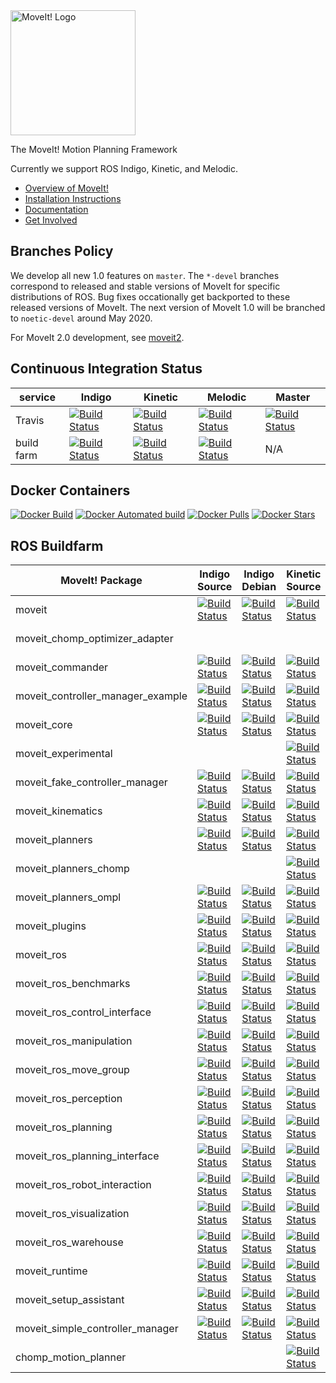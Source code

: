 <img src="http://moveit.ros.org/assets/images/moveit2_logo_black.png" alt="MoveIt! Logo" width="200"/>

The MoveIt! Motion Planning Framework

Currently we support ROS Indigo, Kinetic, and Melodic.

- [Overview of MoveIt!](http://moveit.ros.org)
- [Installation Instructions](http://moveit.ros.org/install/)
- [Documentation](http://moveit.ros.org/documentation/)
- [Get Involved](http://moveit.ros.org/documentation/contributing/)

## Branches Policy

We develop all new 1.0 features on ``master``. The ``*-devel`` branches correspond to 
released and stable versions of MoveIt for specific distributions of ROS. 
Bug fixes occationally get backported to these released versions of MoveIt.
The next version of MoveIt 1.0 will be branched to ``noetic-devel`` around May 2020.

For MoveIt 2.0 development, see [moveit2](https://github.com/ros-planning/moveit2).

## Continuous Integration Status

service    | Indigo | Kinetic | Melodic | Master
---------- | ------ | ------- | ------- | ------
Travis     | [![Build Status](https://travis-ci.org/ros-planning/moveit.svg?branch=indigo-devel)](https://travis-ci.org/ros-planning/moveit/branches) | [![Build Status](https://travis-ci.org/ros-planning/moveit.svg?branch=kinetic-devel)](https://travis-ci.org/ros-planning/moveit/branches) | [![Build Status](https://travis-ci.org/ros-planning/moveit.svg?branch=melodic-devel)](https://travis-ci.org/ros-planning/moveit/branches) | [![Build Status](https://travis-ci.org/ros-planning/moveit.svg?branch=master)](https://travis-ci.org/ros-planning/moveit/branches) |
build farm | [![Build Status](http://build.ros.org/buildStatus/icon?job=Idev__moveit__ubuntu_trusty_amd64)](http://build.ros.org/job/Idev__moveit__ubuntu_trusty_amd64) | [![Build Status](http://build.ros.org/buildStatus/icon?job=Kdev__moveit__ubuntu_xenial_amd64)](http://build.ros.org/job/Kdev__moveit__ubuntu_xenial_amd64) | [![Build Status](http://build.ros.org/buildStatus/icon?job=Mdev__moveit__ubuntu_bionic_amd64)](http://build.ros.org/job/Mdev__moveit__ubuntu_bionic_amd64) | N/A |


## Docker Containers

[![Docker Build](https://img.shields.io/docker/build/moveit/moveit.svg)](https://hub.docker.com/r/moveit/moveit/builds)
[![Docker Automated build](https://img.shields.io/docker/automated/moveit/moveit.svg?maxAge=2592000)](https://hub.docker.com/r/moveit/moveit/) [![Docker Pulls](https://img.shields.io/docker/pulls/moveit/moveit.svg?maxAge=2592000)](https://hub.docker.com/r/moveit/moveit/) [![Docker Stars](https://img.shields.io/docker/stars/moveit/moveit.svg)](https://registry.hub.docker.com/moveit/moveit/)
## ROS Buildfarm

MoveIt! Package | Indigo Source | Indigo Debian | Kinetic Source | Kinetic Debian | Melodic Source | Melodic Debian
--------------- | ------------- | ------------- | -------------- | -------------- | -------------- | --------------
moveit | [![Build Status](http://build.ros.org/buildStatus/icon?job=Isrc_uT__moveit__ubuntu_trusty__source)](http://build.ros.org/view/Isrc_uT/job/Isrc_uT__moveit__ubuntu_trusty__source) | [![Build Status](http://build.ros.org/buildStatus/icon?job=Ibin_uT64__moveit__ubuntu_trusty_amd64__binary)](http://build.ros.org/view/Ibin_uT64/job/Ibin_uT64__moveit__ubuntu_trusty_amd64__binary) | [![Build Status](http://build.ros.org/buildStatus/icon?job=Ksrc_uX__moveit__ubuntu_xenial__source)](http://build.ros.org/view/Ksrc_uX/job/Ksrc_uX__moveit__ubuntu_xenial__source) | [![Build Status](http://build.ros.org/buildStatus/icon?job=Kbin_uX64__moveit__ubuntu_xenial_amd64__binary)](http://build.ros.org/view/Kbin_uX64/job/Kbin_uX64__moveit__ubuntu_xenial_amd64__binary) | [![Build Status](http://build.ros.org/buildStatus/icon?job=Msrc_uB__moveit__ubuntu_bionic__source)](http://build.ros.org/view/Msrc_uB/job/Msrc_uB__moveit__ubuntu_bionic__source) | [![Build Status](http://build.ros.org/buildStatus/icon?job=Mbin_uB64__moveit__ubuntu_bionic_amd64__binary)](http://build.ros.org/view/Mbin_uB64/job/Mbin_uB64__moveit__ubuntu_bionic_amd64__binary)
moveit_chomp_optimizer_adapter |  |  |  |  | [![Build Status](http://build.ros.org/buildStatus/icon?job=Msrc_uB__moveit_chomp_optimizer_adapter__ubuntu_bionic__source)](http://build.ros.org/view/Msrc_uB/job/Msrc_uB__moveit_chomp_optimizer_adapter__ubuntu_bionic__source) | [![Build Status](http://build.ros.org/buildStatus/icon?job=Mbin_uB64__moveit_chomp_optimizer_adapter__ubuntu_bionic_amd64__binary)](http://build.ros.org/view/Mbin_uB64/job/Mbin_uB64__moveit_chomp_optimizer_adapter__ubuntu_bionic_amd64__binary)
moveit_commander | [![Build Status](http://build.ros.org/buildStatus/icon?job=Isrc_uT__moveit_commander__ubuntu_trusty__source)](http://build.ros.org/view/Isrc_uT/job/Isrc_uT__moveit_commander__ubuntu_trusty__source) | [![Build Status](http://build.ros.org/buildStatus/icon?job=Ibin_uT64__moveit_commander__ubuntu_trusty_amd64__binary)](http://build.ros.org/view/Ibin_uT64/job/Ibin_uT64__moveit_commander__ubuntu_trusty_amd64__binary) | [![Build Status](http://build.ros.org/buildStatus/icon?job=Ksrc_uX__moveit_commander__ubuntu_xenial__source)](http://build.ros.org/view/Ksrc_uX/job/Ksrc_uX__moveit_commander__ubuntu_xenial__source) | [![Build Status](http://build.ros.org/buildStatus/icon?job=Kbin_uX64__moveit_commander__ubuntu_xenial_amd64__binary)](http://build.ros.org/view/Kbin_uX64/job/Kbin_uX64__moveit_commander__ubuntu_xenial_amd64__binary) | [![Build Status](http://build.ros.org/buildStatus/icon?job=Msrc_uB__moveit_commander__ubuntu_bionic__source)](http://build.ros.org/view/Msrc_uB/job/Msrc_uB__moveit_commander__ubuntu_bionic__source) | [![Build Status](http://build.ros.org/buildStatus/icon?job=Mbin_uB64__moveit_commander__ubuntu_bionic_amd64__binary)](http://build.ros.org/view/Mbin_uB64/job/Mbin_uB64__moveit_commander__ubuntu_bionic_amd64__binary)
moveit_controller_manager_example | [![Build Status](http://build.ros.org/buildStatus/icon?job=Isrc_uT__moveit_controller_manager_example__ubuntu_trusty__source)](http://build.ros.org/view/Isrc_uT/job/Isrc_uT__moveit_controller_manager_example__ubuntu_trusty__source) | [![Build Status](http://build.ros.org/buildStatus/icon?job=Ibin_uT64__moveit_controller_manager_example__ubuntu_trusty_amd64__binary)](http://build.ros.org/view/Ibin_uT64/job/Ibin_uT64__moveit_controller_manager_example__ubuntu_trusty_amd64__binary) | [![Build Status](http://build.ros.org/buildStatus/icon?job=Ksrc_uX__moveit_controller_manager_example__ubuntu_xenial__source)](http://build.ros.org/view/Ksrc_uX/job/Ksrc_uX__moveit_controller_manager_example__ubuntu_xenial__source) | [![Build Status](http://build.ros.org/buildStatus/icon?job=Kbin_uX64__moveit_controller_manager_example__ubuntu_xenial_amd64__binary)](http://build.ros.org/view/Kbin_uX64/job/Kbin_uX64__moveit_controller_manager_example__ubuntu_xenial_amd64__binary) | [![Build Status](http://build.ros.org/buildStatus/icon?job=Msrc_uB__moveit_controller_manager_example__ubuntu_bionic__source)](http://build.ros.org/view/Msrc_uB/job/Msrc_uB__moveit_controller_manager_example__ubuntu_bionic__source) | [![Build Status](http://build.ros.org/buildStatus/icon?job=Mbin_uB64__moveit_controller_manager_example__ubuntu_bionic_amd64__binary)](http://build.ros.org/view/Mbin_uB64/job/Mbin_uB64__moveit_controller_manager_example__ubuntu_bionic_amd64__binary)
moveit_core | [![Build Status](http://build.ros.org/buildStatus/icon?job=Isrc_uT__moveit_core__ubuntu_trusty__source)](http://build.ros.org/view/Isrc_uT/job/Isrc_uT__moveit_core__ubuntu_trusty__source) | [![Build Status](http://build.ros.org/buildStatus/icon?job=Ibin_uT64__moveit_core__ubuntu_trusty_amd64__binary)](http://build.ros.org/view/Ibin_uT64/job/Ibin_uT64__moveit_core__ubuntu_trusty_amd64__binary) | [![Build Status](http://build.ros.org/buildStatus/icon?job=Ksrc_uX__moveit_core__ubuntu_xenial__source)](http://build.ros.org/view/Ksrc_uX/job/Ksrc_uX__moveit_core__ubuntu_xenial__source) | [![Build Status](http://build.ros.org/buildStatus/icon?job=Kbin_uX64__moveit_core__ubuntu_xenial_amd64__binary)](http://build.ros.org/view/Kbin_uX64/job/Kbin_uX64__moveit_core__ubuntu_xenial_amd64__binary) | [![Build Status](http://build.ros.org/buildStatus/icon?job=Msrc_uB__moveit_core__ubuntu_bionic__source)](http://build.ros.org/view/Msrc_uB/job/Msrc_uB__moveit_core__ubuntu_bionic__source) | [![Build Status](http://build.ros.org/buildStatus/icon?job=Mbin_uB64__moveit_core__ubuntu_bionic_amd64__binary)](http://build.ros.org/view/Mbin_uB64/job/Mbin_uB64__moveit_core__ubuntu_bionic_amd64__binary)
moveit_experimental |  |  | [![Build Status](http://build.ros.org/buildStatus/icon?job=Ksrc_uX__moveit_experimental__ubuntu_xenial__source)](http://build.ros.org/view/Ksrc_uX/job/Ksrc_uX__moveit_experimental__ubuntu_xenial__source) | [![Build Status](http://build.ros.org/buildStatus/icon?job=Kbin_uX64__moveit_experimental__ubuntu_xenial_amd64__binary)](http://build.ros.org/view/Kbin_uX64/job/Kbin_uX64__moveit_experimental__ubuntu_xenial_amd64__binary) | [![Build Status](http://build.ros.org/buildStatus/icon?job=Msrc_uB__moveit_experimental__ubuntu_bionic__source)](http://build.ros.org/view/Msrc_uB/job/Msrc_uB__moveit_experimental__ubuntu_bionic__source) | [![Build Status](http://build.ros.org/buildStatus/icon?job=Mbin_uB64__moveit_experimental__ubuntu_bionic_amd64__binary)](http://build.ros.org/view/Mbin_uB64/job/Mbin_uB64__moveit_experimental__ubuntu_bionic_amd64__binary)
moveit_fake_controller_manager | [![Build Status](http://build.ros.org/buildStatus/icon?job=Isrc_uT__moveit_fake_controller_manager__ubuntu_trusty__source)](http://build.ros.org/view/Isrc_uT/job/Isrc_uT__moveit_fake_controller_manager__ubuntu_trusty__source) | [![Build Status](http://build.ros.org/buildStatus/icon?job=Ibin_uT64__moveit_fake_controller_manager__ubuntu_trusty_amd64__binary)](http://build.ros.org/view/Ibin_uT64/job/Ibin_uT64__moveit_fake_controller_manager__ubuntu_trusty_amd64__binary) | [![Build Status](http://build.ros.org/buildStatus/icon?job=Ksrc_uX__moveit_fake_controller_manager__ubuntu_xenial__source)](http://build.ros.org/view/Ksrc_uX/job/Ksrc_uX__moveit_fake_controller_manager__ubuntu_xenial__source) | [![Build Status](http://build.ros.org/buildStatus/icon?job=Kbin_uX64__moveit_fake_controller_manager__ubuntu_xenial_amd64__binary)](http://build.ros.org/view/Kbin_uX64/job/Kbin_uX64__moveit_fake_controller_manager__ubuntu_xenial_amd64__binary) | [![Build Status](http://build.ros.org/buildStatus/icon?job=Msrc_uB__moveit_fake_controller_manager__ubuntu_bionic__source)](http://build.ros.org/view/Msrc_uB/job/Msrc_uB__moveit_fake_controller_manager__ubuntu_bionic__source) | [![Build Status](http://build.ros.org/buildStatus/icon?job=Mbin_uB64__moveit_fake_controller_manager__ubuntu_bionic_amd64__binary)](http://build.ros.org/view/Mbin_uB64/job/Mbin_uB64__moveit_fake_controller_manager__ubuntu_bionic_amd64__binary)
moveit_kinematics | [![Build Status](http://build.ros.org/buildStatus/icon?job=Isrc_uT__moveit_kinematics__ubuntu_trusty__source)](http://build.ros.org/view/Isrc_uT/job/Isrc_uT__moveit_kinematics__ubuntu_trusty__source) | [![Build Status](http://build.ros.org/buildStatus/icon?job=Ibin_uT64__moveit_kinematics__ubuntu_trusty_amd64__binary)](http://build.ros.org/view/Ibin_uT64/job/Ibin_uT64__moveit_kinematics__ubuntu_trusty_amd64__binary) | [![Build Status](http://build.ros.org/buildStatus/icon?job=Ksrc_uX__moveit_kinematics__ubuntu_xenial__source)](http://build.ros.org/view/Ksrc_uX/job/Ksrc_uX__moveit_kinematics__ubuntu_xenial__source) | [![Build Status](http://build.ros.org/buildStatus/icon?job=Kbin_uX64__moveit_kinematics__ubuntu_xenial_amd64__binary)](http://build.ros.org/view/Kbin_uX64/job/Kbin_uX64__moveit_kinematics__ubuntu_xenial_amd64__binary) | [![Build Status](http://build.ros.org/buildStatus/icon?job=Msrc_uB__moveit_kinematics__ubuntu_bionic__source)](http://build.ros.org/view/Msrc_uB/job/Msrc_uB__moveit_kinematics__ubuntu_bionic__source) | [![Build Status](http://build.ros.org/buildStatus/icon?job=Mbin_uB64__moveit_kinematics__ubuntu_bionic_amd64__binary)](http://build.ros.org/view/Mbin_uB64/job/Mbin_uB64__moveit_kinematics__ubuntu_bionic_amd64__binary)
moveit_planners | [![Build Status](http://build.ros.org/buildStatus/icon?job=Isrc_uT__moveit_planners__ubuntu_trusty__source)](http://build.ros.org/view/Isrc_uT/job/Isrc_uT__moveit_planners__ubuntu_trusty__source) | [![Build Status](http://build.ros.org/buildStatus/icon?job=Ibin_uT64__moveit_planners__ubuntu_trusty_amd64__binary)](http://build.ros.org/view/Ibin_uT64/job/Ibin_uT64__moveit_planners__ubuntu_trusty_amd64__binary) | [![Build Status](http://build.ros.org/buildStatus/icon?job=Ksrc_uX__moveit_planners__ubuntu_xenial__source)](http://build.ros.org/view/Ksrc_uX/job/Ksrc_uX__moveit_planners__ubuntu_xenial__source) | [![Build Status](http://build.ros.org/buildStatus/icon?job=Kbin_uX64__moveit_planners__ubuntu_xenial_amd64__binary)](http://build.ros.org/view/Kbin_uX64/job/Kbin_uX64__moveit_planners__ubuntu_xenial_amd64__binary) | [![Build Status](http://build.ros.org/buildStatus/icon?job=Msrc_uB__moveit_planners__ubuntu_bionic__source)](http://build.ros.org/view/Msrc_uB/job/Msrc_uB__moveit_planners__ubuntu_bionic__source) | [![Build Status](http://build.ros.org/buildStatus/icon?job=Mbin_uB64__moveit_planners__ubuntu_bionic_amd64__binary)](http://build.ros.org/view/Mbin_uB64/job/Mbin_uB64__moveit_planners__ubuntu_bionic_amd64__binary)
moveit_planners_chomp |  |  | [![Build Status](http://build.ros.org/buildStatus/icon?job=Ksrc_uX__moveit_planners_chomp__ubuntu_xenial__source)](http://build.ros.org/view/Ksrc_uX/job/Ksrc_uX__moveit_planners_chomp__ubuntu_xenial__source) | [![Build Status](http://build.ros.org/buildStatus/icon?job=Kbin_uX64__moveit_planners_chomp__ubuntu_xenial_amd64__binary)](http://build.ros.org/view/Kbin_uX64/job/Kbin_uX64__moveit_planners_chomp__ubuntu_xenial_amd64__binary) | [![Build Status](http://build.ros.org/buildStatus/icon?job=Msrc_uB__moveit_planners_chomp__ubuntu_bionic__source)](http://build.ros.org/view/Msrc_uB/job/Msrc_uB__moveit_planners_chomp__ubuntu_bionic__source) | [![Build Status](http://build.ros.org/buildStatus/icon?job=Mbin_uB64__moveit_planners_chomp__ubuntu_bionic_amd64__binary)](http://build.ros.org/view/Mbin_uB64/job/Mbin_uB64__moveit_planners_chomp__ubuntu_bionic_amd64__binary)
moveit_planners_ompl | [![Build Status](http://build.ros.org/buildStatus/icon?job=Isrc_uT__moveit_planners_ompl__ubuntu_trusty__source)](http://build.ros.org/view/Isrc_uT/job/Isrc_uT__moveit_planners_ompl__ubuntu_trusty__source) | [![Build Status](http://build.ros.org/buildStatus/icon?job=Ibin_uT64__moveit_planners_ompl__ubuntu_trusty_amd64__binary)](http://build.ros.org/view/Ibin_uT64/job/Ibin_uT64__moveit_planners_ompl__ubuntu_trusty_amd64__binary) | [![Build Status](http://build.ros.org/buildStatus/icon?job=Ksrc_uX__moveit_planners_ompl__ubuntu_xenial__source)](http://build.ros.org/view/Ksrc_uX/job/Ksrc_uX__moveit_planners_ompl__ubuntu_xenial__source) | [![Build Status](http://build.ros.org/buildStatus/icon?job=Kbin_uX64__moveit_planners_ompl__ubuntu_xenial_amd64__binary)](http://build.ros.org/view/Kbin_uX64/job/Kbin_uX64__moveit_planners_ompl__ubuntu_xenial_amd64__binary) | [![Build Status](http://build.ros.org/buildStatus/icon?job=Msrc_uB__moveit_planners_ompl__ubuntu_bionic__source)](http://build.ros.org/view/Msrc_uB/job/Msrc_uB__moveit_planners_ompl__ubuntu_bionic__source) | [![Build Status](http://build.ros.org/buildStatus/icon?job=Mbin_uB64__moveit_planners_ompl__ubuntu_bionic_amd64__binary)](http://build.ros.org/view/Mbin_uB64/job/Mbin_uB64__moveit_planners_ompl__ubuntu_bionic_amd64__binary)
moveit_plugins | [![Build Status](http://build.ros.org/buildStatus/icon?job=Isrc_uT__moveit_plugins__ubuntu_trusty__source)](http://build.ros.org/view/Isrc_uT/job/Isrc_uT__moveit_plugins__ubuntu_trusty__source) | [![Build Status](http://build.ros.org/buildStatus/icon?job=Ibin_uT64__moveit_plugins__ubuntu_trusty_amd64__binary)](http://build.ros.org/view/Ibin_uT64/job/Ibin_uT64__moveit_plugins__ubuntu_trusty_amd64__binary) | [![Build Status](http://build.ros.org/buildStatus/icon?job=Ksrc_uX__moveit_plugins__ubuntu_xenial__source)](http://build.ros.org/view/Ksrc_uX/job/Ksrc_uX__moveit_plugins__ubuntu_xenial__source) | [![Build Status](http://build.ros.org/buildStatus/icon?job=Kbin_uX64__moveit_plugins__ubuntu_xenial_amd64__binary)](http://build.ros.org/view/Kbin_uX64/job/Kbin_uX64__moveit_plugins__ubuntu_xenial_amd64__binary) | [![Build Status](http://build.ros.org/buildStatus/icon?job=Msrc_uB__moveit_plugins__ubuntu_bionic__source)](http://build.ros.org/view/Msrc_uB/job/Msrc_uB__moveit_plugins__ubuntu_bionic__source) | [![Build Status](http://build.ros.org/buildStatus/icon?job=Mbin_uB64__moveit_plugins__ubuntu_bionic_amd64__binary)](http://build.ros.org/view/Mbin_uB64/job/Mbin_uB64__moveit_plugins__ubuntu_bionic_amd64__binary)
moveit_ros | [![Build Status](http://build.ros.org/buildStatus/icon?job=Isrc_uT__moveit_ros__ubuntu_trusty__source)](http://build.ros.org/view/Isrc_uT/job/Isrc_uT__moveit_ros__ubuntu_trusty__source) | [![Build Status](http://build.ros.org/buildStatus/icon?job=Ibin_uT64__moveit_ros__ubuntu_trusty_amd64__binary)](http://build.ros.org/view/Ibin_uT64/job/Ibin_uT64__moveit_ros__ubuntu_trusty_amd64__binary) | [![Build Status](http://build.ros.org/buildStatus/icon?job=Ksrc_uX__moveit_ros__ubuntu_xenial__source)](http://build.ros.org/view/Ksrc_uX/job/Ksrc_uX__moveit_ros__ubuntu_xenial__source) | [![Build Status](http://build.ros.org/buildStatus/icon?job=Kbin_uX64__moveit_ros__ubuntu_xenial_amd64__binary)](http://build.ros.org/view/Kbin_uX64/job/Kbin_uX64__moveit_ros__ubuntu_xenial_amd64__binary) | [![Build Status](http://build.ros.org/buildStatus/icon?job=Msrc_uB__moveit_ros__ubuntu_bionic__source)](http://build.ros.org/view/Msrc_uB/job/Msrc_uB__moveit_ros__ubuntu_bionic__source) | [![Build Status](http://build.ros.org/buildStatus/icon?job=Mbin_uB64__moveit_ros__ubuntu_bionic_amd64__binary)](http://build.ros.org/view/Mbin_uB64/job/Mbin_uB64__moveit_ros__ubuntu_bionic_amd64__binary)
moveit_ros_benchmarks | [![Build Status](http://build.ros.org/buildStatus/icon?job=Isrc_uT__moveit_ros_benchmarks__ubuntu_trusty__source)](http://build.ros.org/view/Isrc_uT/job/Isrc_uT__moveit_ros_benchmarks__ubuntu_trusty__source) | [![Build Status](http://build.ros.org/buildStatus/icon?job=Ibin_uT64__moveit_ros_benchmarks__ubuntu_trusty_amd64__binary)](http://build.ros.org/view/Ibin_uT64/job/Ibin_uT64__moveit_ros_benchmarks__ubuntu_trusty_amd64__binary) | [![Build Status](http://build.ros.org/buildStatus/icon?job=Ksrc_uX__moveit_ros_benchmarks__ubuntu_xenial__source)](http://build.ros.org/view/Ksrc_uX/job/Ksrc_uX__moveit_ros_benchmarks__ubuntu_xenial__source) | [![Build Status](http://build.ros.org/buildStatus/icon?job=Kbin_uX64__moveit_ros_benchmarks__ubuntu_xenial_amd64__binary)](http://build.ros.org/view/Kbin_uX64/job/Kbin_uX64__moveit_ros_benchmarks__ubuntu_xenial_amd64__binary) | [![Build Status](http://build.ros.org/buildStatus/icon?job=Msrc_uB__moveit_ros_benchmarks__ubuntu_bionic__source)](http://build.ros.org/view/Msrc_uB/job/Msrc_uB__moveit_ros_benchmarks__ubuntu_bionic__source) | [![Build Status](http://build.ros.org/buildStatus/icon?job=Mbin_uB64__moveit_ros_benchmarks__ubuntu_bionic_amd64__binary)](http://build.ros.org/view/Mbin_uB64/job/Mbin_uB64__moveit_ros_benchmarks__ubuntu_bionic_amd64__binary)
moveit_ros_control_interface | [![Build Status](http://build.ros.org/buildStatus/icon?job=Isrc_uT__moveit_ros_control_interface__ubuntu_trusty__source)](http://build.ros.org/view/Isrc_uT/job/Isrc_uT__moveit_ros_control_interface__ubuntu_trusty__source) | [![Build Status](http://build.ros.org/buildStatus/icon?job=Ibin_uT64__moveit_ros_control_interface__ubuntu_trusty_amd64__binary)](http://build.ros.org/view/Ibin_uT64/job/Ibin_uT64__moveit_ros_control_interface__ubuntu_trusty_amd64__binary) | [![Build Status](http://build.ros.org/buildStatus/icon?job=Ksrc_uX__moveit_ros_control_interface__ubuntu_xenial__source)](http://build.ros.org/view/Ksrc_uX/job/Ksrc_uX__moveit_ros_control_interface__ubuntu_xenial__source) | [![Build Status](http://build.ros.org/buildStatus/icon?job=Kbin_uX64__moveit_ros_control_interface__ubuntu_xenial_amd64__binary)](http://build.ros.org/view/Kbin_uX64/job/Kbin_uX64__moveit_ros_control_interface__ubuntu_xenial_amd64__binary) | [![Build Status](http://build.ros.org/buildStatus/icon?job=Msrc_uB__moveit_ros_control_interface__ubuntu_bionic__source)](http://build.ros.org/view/Msrc_uB/job/Msrc_uB__moveit_ros_control_interface__ubuntu_bionic__source) | [![Build Status](http://build.ros.org/buildStatus/icon?job=Mbin_uB64__moveit_ros_control_interface__ubuntu_bionic_amd64__binary)](http://build.ros.org/view/Mbin_uB64/job/Mbin_uB64__moveit_ros_control_interface__ubuntu_bionic_amd64__binary)
moveit_ros_manipulation | [![Build Status](http://build.ros.org/buildStatus/icon?job=Isrc_uT__moveit_ros_manipulation__ubuntu_trusty__source)](http://build.ros.org/view/Isrc_uT/job/Isrc_uT__moveit_ros_manipulation__ubuntu_trusty__source) | [![Build Status](http://build.ros.org/buildStatus/icon?job=Ibin_uT64__moveit_ros_manipulation__ubuntu_trusty_amd64__binary)](http://build.ros.org/view/Ibin_uT64/job/Ibin_uT64__moveit_ros_manipulation__ubuntu_trusty_amd64__binary) | [![Build Status](http://build.ros.org/buildStatus/icon?job=Ksrc_uX__moveit_ros_manipulation__ubuntu_xenial__source)](http://build.ros.org/view/Ksrc_uX/job/Ksrc_uX__moveit_ros_manipulation__ubuntu_xenial__source) | [![Build Status](http://build.ros.org/buildStatus/icon?job=Kbin_uX64__moveit_ros_manipulation__ubuntu_xenial_amd64__binary)](http://build.ros.org/view/Kbin_uX64/job/Kbin_uX64__moveit_ros_manipulation__ubuntu_xenial_amd64__binary) | [![Build Status](http://build.ros.org/buildStatus/icon?job=Msrc_uB__moveit_ros_manipulation__ubuntu_bionic__source)](http://build.ros.org/view/Msrc_uB/job/Msrc_uB__moveit_ros_manipulation__ubuntu_bionic__source) | [![Build Status](http://build.ros.org/buildStatus/icon?job=Mbin_uB64__moveit_ros_manipulation__ubuntu_bionic_amd64__binary)](http://build.ros.org/view/Mbin_uB64/job/Mbin_uB64__moveit_ros_manipulation__ubuntu_bionic_amd64__binary)
moveit_ros_move_group | [![Build Status](http://build.ros.org/buildStatus/icon?job=Isrc_uT__moveit_ros_move_group__ubuntu_trusty__source)](http://build.ros.org/view/Isrc_uT/job/Isrc_uT__moveit_ros_move_group__ubuntu_trusty__source) | [![Build Status](http://build.ros.org/buildStatus/icon?job=Ibin_uT64__moveit_ros_move_group__ubuntu_trusty_amd64__binary)](http://build.ros.org/view/Ibin_uT64/job/Ibin_uT64__moveit_ros_move_group__ubuntu_trusty_amd64__binary) | [![Build Status](http://build.ros.org/buildStatus/icon?job=Ksrc_uX__moveit_ros_move_group__ubuntu_xenial__source)](http://build.ros.org/view/Ksrc_uX/job/Ksrc_uX__moveit_ros_move_group__ubuntu_xenial__source) | [![Build Status](http://build.ros.org/buildStatus/icon?job=Kbin_uX64__moveit_ros_move_group__ubuntu_xenial_amd64__binary)](http://build.ros.org/view/Kbin_uX64/job/Kbin_uX64__moveit_ros_move_group__ubuntu_xenial_amd64__binary) | [![Build Status](http://build.ros.org/buildStatus/icon?job=Msrc_uB__moveit_ros_move_group__ubuntu_bionic__source)](http://build.ros.org/view/Msrc_uB/job/Msrc_uB__moveit_ros_move_group__ubuntu_bionic__source) | [![Build Status](http://build.ros.org/buildStatus/icon?job=Mbin_uB64__moveit_ros_move_group__ubuntu_bionic_amd64__binary)](http://build.ros.org/view/Mbin_uB64/job/Mbin_uB64__moveit_ros_move_group__ubuntu_bionic_amd64__binary)
moveit_ros_perception | [![Build Status](http://build.ros.org/buildStatus/icon?job=Isrc_uT__moveit_ros_perception__ubuntu_trusty__source)](http://build.ros.org/view/Isrc_uT/job/Isrc_uT__moveit_ros_perception__ubuntu_trusty__source) | [![Build Status](http://build.ros.org/buildStatus/icon?job=Ibin_uT64__moveit_ros_perception__ubuntu_trusty_amd64__binary)](http://build.ros.org/view/Ibin_uT64/job/Ibin_uT64__moveit_ros_perception__ubuntu_trusty_amd64__binary) | [![Build Status](http://build.ros.org/buildStatus/icon?job=Ksrc_uX__moveit_ros_perception__ubuntu_xenial__source)](http://build.ros.org/view/Ksrc_uX/job/Ksrc_uX__moveit_ros_perception__ubuntu_xenial__source) | [![Build Status](http://build.ros.org/buildStatus/icon?job=Kbin_uX64__moveit_ros_perception__ubuntu_xenial_amd64__binary)](http://build.ros.org/view/Kbin_uX64/job/Kbin_uX64__moveit_ros_perception__ubuntu_xenial_amd64__binary) | [![Build Status](http://build.ros.org/buildStatus/icon?job=Msrc_uB__moveit_ros_perception__ubuntu_bionic__source)](http://build.ros.org/view/Msrc_uB/job/Msrc_uB__moveit_ros_perception__ubuntu_bionic__source) | [![Build Status](http://build.ros.org/buildStatus/icon?job=Mbin_uB64__moveit_ros_perception__ubuntu_bionic_amd64__binary)](http://build.ros.org/view/Mbin_uB64/job/Mbin_uB64__moveit_ros_perception__ubuntu_bionic_amd64__binary)
moveit_ros_planning | [![Build Status](http://build.ros.org/buildStatus/icon?job=Isrc_uT__moveit_ros_planning__ubuntu_trusty__source)](http://build.ros.org/view/Isrc_uT/job/Isrc_uT__moveit_ros_planning__ubuntu_trusty__source) | [![Build Status](http://build.ros.org/buildStatus/icon?job=Ibin_uT64__moveit_ros_planning__ubuntu_trusty_amd64__binary)](http://build.ros.org/view/Ibin_uT64/job/Ibin_uT64__moveit_ros_planning__ubuntu_trusty_amd64__binary) | [![Build Status](http://build.ros.org/buildStatus/icon?job=Ksrc_uX__moveit_ros_planning__ubuntu_xenial__source)](http://build.ros.org/view/Ksrc_uX/job/Ksrc_uX__moveit_ros_planning__ubuntu_xenial__source) | [![Build Status](http://build.ros.org/buildStatus/icon?job=Kbin_uX64__moveit_ros_planning__ubuntu_xenial_amd64__binary)](http://build.ros.org/view/Kbin_uX64/job/Kbin_uX64__moveit_ros_planning__ubuntu_xenial_amd64__binary) | [![Build Status](http://build.ros.org/buildStatus/icon?job=Msrc_uB__moveit_ros_planning__ubuntu_bionic__source)](http://build.ros.org/view/Msrc_uB/job/Msrc_uB__moveit_ros_planning__ubuntu_bionic__source) | [![Build Status](http://build.ros.org/buildStatus/icon?job=Mbin_uB64__moveit_ros_planning__ubuntu_bionic_amd64__binary)](http://build.ros.org/view/Mbin_uB64/job/Mbin_uB64__moveit_ros_planning__ubuntu_bionic_amd64__binary)
moveit_ros_planning_interface | [![Build Status](http://build.ros.org/buildStatus/icon?job=Isrc_uT__moveit_ros_planning_interface__ubuntu_trusty__source)](http://build.ros.org/view/Isrc_uT/job/Isrc_uT__moveit_ros_planning_interface__ubuntu_trusty__source) | [![Build Status](http://build.ros.org/buildStatus/icon?job=Ibin_uT64__moveit_ros_planning_interface__ubuntu_trusty_amd64__binary)](http://build.ros.org/view/Ibin_uT64/job/Ibin_uT64__moveit_ros_planning_interface__ubuntu_trusty_amd64__binary) | [![Build Status](http://build.ros.org/buildStatus/icon?job=Ksrc_uX__moveit_ros_planning_interface__ubuntu_xenial__source)](http://build.ros.org/view/Ksrc_uX/job/Ksrc_uX__moveit_ros_planning_interface__ubuntu_xenial__source) | [![Build Status](http://build.ros.org/buildStatus/icon?job=Kbin_uX64__moveit_ros_planning_interface__ubuntu_xenial_amd64__binary)](http://build.ros.org/view/Kbin_uX64/job/Kbin_uX64__moveit_ros_planning_interface__ubuntu_xenial_amd64__binary) | [![Build Status](http://build.ros.org/buildStatus/icon?job=Msrc_uB__moveit_ros_planning_interface__ubuntu_bionic__source)](http://build.ros.org/view/Msrc_uB/job/Msrc_uB__moveit_ros_planning_interface__ubuntu_bionic__source) | [![Build Status](http://build.ros.org/buildStatus/icon?job=Mbin_uB64__moveit_ros_planning_interface__ubuntu_bionic_amd64__binary)](http://build.ros.org/view/Mbin_uB64/job/Mbin_uB64__moveit_ros_planning_interface__ubuntu_bionic_amd64__binary)
moveit_ros_robot_interaction | [![Build Status](http://build.ros.org/buildStatus/icon?job=Isrc_uT__moveit_ros_robot_interaction__ubuntu_trusty__source)](http://build.ros.org/view/Isrc_uT/job/Isrc_uT__moveit_ros_robot_interaction__ubuntu_trusty__source) | [![Build Status](http://build.ros.org/buildStatus/icon?job=Ibin_uT64__moveit_ros_robot_interaction__ubuntu_trusty_amd64__binary)](http://build.ros.org/view/Ibin_uT64/job/Ibin_uT64__moveit_ros_robot_interaction__ubuntu_trusty_amd64__binary) | [![Build Status](http://build.ros.org/buildStatus/icon?job=Ksrc_uX__moveit_ros_robot_interaction__ubuntu_xenial__source)](http://build.ros.org/view/Ksrc_uX/job/Ksrc_uX__moveit_ros_robot_interaction__ubuntu_xenial__source) | [![Build Status](http://build.ros.org/buildStatus/icon?job=Kbin_uX64__moveit_ros_robot_interaction__ubuntu_xenial_amd64__binary)](http://build.ros.org/view/Kbin_uX64/job/Kbin_uX64__moveit_ros_robot_interaction__ubuntu_xenial_amd64__binary) | [![Build Status](http://build.ros.org/buildStatus/icon?job=Msrc_uB__moveit_ros_robot_interaction__ubuntu_bionic__source)](http://build.ros.org/view/Msrc_uB/job/Msrc_uB__moveit_ros_robot_interaction__ubuntu_bionic__source) | [![Build Status](http://build.ros.org/buildStatus/icon?job=Mbin_uB64__moveit_ros_robot_interaction__ubuntu_bionic_amd64__binary)](http://build.ros.org/view/Mbin_uB64/job/Mbin_uB64__moveit_ros_robot_interaction__ubuntu_bionic_amd64__binary)
moveit_ros_visualization | [![Build Status](http://build.ros.org/buildStatus/icon?job=Isrc_uT__moveit_ros_visualization__ubuntu_trusty__source)](http://build.ros.org/view/Isrc_uT/job/Isrc_uT__moveit_ros_visualization__ubuntu_trusty__source) | [![Build Status](http://build.ros.org/buildStatus/icon?job=Ibin_uT64__moveit_ros_visualization__ubuntu_trusty_amd64__binary)](http://build.ros.org/view/Ibin_uT64/job/Ibin_uT64__moveit_ros_visualization__ubuntu_trusty_amd64__binary) | [![Build Status](http://build.ros.org/buildStatus/icon?job=Ksrc_uX__moveit_ros_visualization__ubuntu_xenial__source)](http://build.ros.org/view/Ksrc_uX/job/Ksrc_uX__moveit_ros_visualization__ubuntu_xenial__source) | [![Build Status](http://build.ros.org/buildStatus/icon?job=Kbin_uX64__moveit_ros_visualization__ubuntu_xenial_amd64__binary)](http://build.ros.org/view/Kbin_uX64/job/Kbin_uX64__moveit_ros_visualization__ubuntu_xenial_amd64__binary) | [![Build Status](http://build.ros.org/buildStatus/icon?job=Msrc_uB__moveit_ros_visualization__ubuntu_bionic__source)](http://build.ros.org/view/Msrc_uB/job/Msrc_uB__moveit_ros_visualization__ubuntu_bionic__source) | [![Build Status](http://build.ros.org/buildStatus/icon?job=Mbin_uB64__moveit_ros_visualization__ubuntu_bionic_amd64__binary)](http://build.ros.org/view/Mbin_uB64/job/Mbin_uB64__moveit_ros_visualization__ubuntu_bionic_amd64__binary)
moveit_ros_warehouse | [![Build Status](http://build.ros.org/buildStatus/icon?job=Isrc_uT__moveit_ros_warehouse__ubuntu_trusty__source)](http://build.ros.org/view/Isrc_uT/job/Isrc_uT__moveit_ros_warehouse__ubuntu_trusty__source) | [![Build Status](http://build.ros.org/buildStatus/icon?job=Ibin_uT64__moveit_ros_warehouse__ubuntu_trusty_amd64__binary)](http://build.ros.org/view/Ibin_uT64/job/Ibin_uT64__moveit_ros_warehouse__ubuntu_trusty_amd64__binary) | [![Build Status](http://build.ros.org/buildStatus/icon?job=Ksrc_uX__moveit_ros_warehouse__ubuntu_xenial__source)](http://build.ros.org/view/Ksrc_uX/job/Ksrc_uX__moveit_ros_warehouse__ubuntu_xenial__source) | [![Build Status](http://build.ros.org/buildStatus/icon?job=Kbin_uX64__moveit_ros_warehouse__ubuntu_xenial_amd64__binary)](http://build.ros.org/view/Kbin_uX64/job/Kbin_uX64__moveit_ros_warehouse__ubuntu_xenial_amd64__binary) | [![Build Status](http://build.ros.org/buildStatus/icon?job=Msrc_uB__moveit_ros_warehouse__ubuntu_bionic__source)](http://build.ros.org/view/Msrc_uB/job/Msrc_uB__moveit_ros_warehouse__ubuntu_bionic__source) | [![Build Status](http://build.ros.org/buildStatus/icon?job=Mbin_uB64__moveit_ros_warehouse__ubuntu_bionic_amd64__binary)](http://build.ros.org/view/Mbin_uB64/job/Mbin_uB64__moveit_ros_warehouse__ubuntu_bionic_amd64__binary)
moveit_runtime | [![Build Status](http://build.ros.org/buildStatus/icon?job=Isrc_uT__moveit_runtime__ubuntu_trusty__source)](http://build.ros.org/view/Isrc_uT/job/Isrc_uT__moveit_runtime__ubuntu_trusty__source) | [![Build Status](http://build.ros.org/buildStatus/icon?job=Ibin_uT64__moveit_runtime__ubuntu_trusty_amd64__binary)](http://build.ros.org/view/Ibin_uT64/job/Ibin_uT64__moveit_runtime__ubuntu_trusty_amd64__binary) | [![Build Status](http://build.ros.org/buildStatus/icon?job=Ksrc_uX__moveit_runtime__ubuntu_xenial__source)](http://build.ros.org/view/Ksrc_uX/job/Ksrc_uX__moveit_runtime__ubuntu_xenial__source) | [![Build Status](http://build.ros.org/buildStatus/icon?job=Kbin_uX64__moveit_runtime__ubuntu_xenial_amd64__binary)](http://build.ros.org/view/Kbin_uX64/job/Kbin_uX64__moveit_runtime__ubuntu_xenial_amd64__binary) | [![Build Status](http://build.ros.org/buildStatus/icon?job=Msrc_uB__moveit_runtime__ubuntu_bionic__source)](http://build.ros.org/view/Msrc_uB/job/Msrc_uB__moveit_runtime__ubuntu_bionic__source) | [![Build Status](http://build.ros.org/buildStatus/icon?job=Mbin_uB64__moveit_runtime__ubuntu_bionic_amd64__binary)](http://build.ros.org/view/Mbin_uB64/job/Mbin_uB64__moveit_runtime__ubuntu_bionic_amd64__binary)
moveit_setup_assistant | [![Build Status](http://build.ros.org/buildStatus/icon?job=Isrc_uT__moveit_setup_assistant__ubuntu_trusty__source)](http://build.ros.org/view/Isrc_uT/job/Isrc_uT__moveit_setup_assistant__ubuntu_trusty__source) | [![Build Status](http://build.ros.org/buildStatus/icon?job=Ibin_uT64__moveit_setup_assistant__ubuntu_trusty_amd64__binary)](http://build.ros.org/view/Ibin_uT64/job/Ibin_uT64__moveit_setup_assistant__ubuntu_trusty_amd64__binary) | [![Build Status](http://build.ros.org/buildStatus/icon?job=Ksrc_uX__moveit_setup_assistant__ubuntu_xenial__source)](http://build.ros.org/view/Ksrc_uX/job/Ksrc_uX__moveit_setup_assistant__ubuntu_xenial__source) | [![Build Status](http://build.ros.org/buildStatus/icon?job=Kbin_uX64__moveit_setup_assistant__ubuntu_xenial_amd64__binary)](http://build.ros.org/view/Kbin_uX64/job/Kbin_uX64__moveit_setup_assistant__ubuntu_xenial_amd64__binary) | [![Build Status](http://build.ros.org/buildStatus/icon?job=Msrc_uB__moveit_setup_assistant__ubuntu_bionic__source)](http://build.ros.org/view/Msrc_uB/job/Msrc_uB__moveit_setup_assistant__ubuntu_bionic__source) | [![Build Status](http://build.ros.org/buildStatus/icon?job=Mbin_uB64__moveit_setup_assistant__ubuntu_bionic_amd64__binary)](http://build.ros.org/view/Mbin_uB64/job/Mbin_uB64__moveit_setup_assistant__ubuntu_bionic_amd64__binary)
moveit_simple_controller_manager | [![Build Status](http://build.ros.org/buildStatus/icon?job=Isrc_uT__moveit_simple_controller_manager__ubuntu_trusty__source)](http://build.ros.org/view/Isrc_uT/job/Isrc_uT__moveit_simple_controller_manager__ubuntu_trusty__source) | [![Build Status](http://build.ros.org/buildStatus/icon?job=Ibin_uT64__moveit_simple_controller_manager__ubuntu_trusty_amd64__binary)](http://build.ros.org/view/Ibin_uT64/job/Ibin_uT64__moveit_simple_controller_manager__ubuntu_trusty_amd64__binary) | [![Build Status](http://build.ros.org/buildStatus/icon?job=Ksrc_uX__moveit_simple_controller_manager__ubuntu_xenial__source)](http://build.ros.org/view/Ksrc_uX/job/Ksrc_uX__moveit_simple_controller_manager__ubuntu_xenial__source) | [![Build Status](http://build.ros.org/buildStatus/icon?job=Kbin_uX64__moveit_simple_controller_manager__ubuntu_xenial_amd64__binary)](http://build.ros.org/view/Kbin_uX64/job/Kbin_uX64__moveit_simple_controller_manager__ubuntu_xenial_amd64__binary) | [![Build Status](http://build.ros.org/buildStatus/icon?job=Msrc_uB__moveit_simple_controller_manager__ubuntu_bionic__source)](http://build.ros.org/view/Msrc_uB/job/Msrc_uB__moveit_simple_controller_manager__ubuntu_bionic__source) | [![Build Status](http://build.ros.org/buildStatus/icon?job=Mbin_uB64__moveit_simple_controller_manager__ubuntu_bionic_amd64__binary)](http://build.ros.org/view/Mbin_uB64/job/Mbin_uB64__moveit_simple_controller_manager__ubuntu_bionic_amd64__binary)
chomp_motion_planner |  |  | [![Build Status](http://build.ros.org/buildStatus/icon?job=Ksrc_uX__chomp_motion_planner__ubuntu_xenial__source)](http://build.ros.org/view/Ksrc_uX/job/Ksrc_uX__chomp_motion_planner__ubuntu_xenial__source) | [![Build Status](http://build.ros.org/buildStatus/icon?job=Kbin_uX64__chomp_motion_planner__ubuntu_xenial_amd64__binary)](http://build.ros.org/view/Kbin_uX64/job/Kbin_uX64__chomp_motion_planner__ubuntu_xenial_amd64__binary) | [![Build Status](http://build.ros.org/buildStatus/icon?job=Msrc_uB__chomp_motion_planner__ubuntu_bionic__source)](http://build.ros.org/view/Msrc_uB/job/Msrc_uB__chomp_motion_planner__ubuntu_bionic__source) | [![Build Status](http://build.ros.org/buildStatus/icon?job=Mbin_uB64__chomp_motion_planner__ubuntu_bionic_amd64__binary)](http://build.ros.org/view/Mbin_uB64/job/Mbin_uB64__chomp_motion_planner__ubuntu_bionic_amd64__binary)
